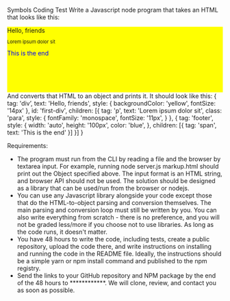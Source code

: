 Symbols Coding Test
Write a Javascript node program that takes an HTML that looks like this:
<div style="background-color: yellow; font-size: 14px"
id="first-div">
	Hello, friends
	<p class="para" style="font-faimly: monospace; font-size: 11px">
		Lorem ipsum dolor sit
	</p>
	<footer style="width: auto; height: 100px; color: blue">
		<span>
			This is the end
		</span>
	</footer>
</div>
And converts that HTML to an object and prints it. It should look like this:
{
	tag: 'div’,
	text: 'Hello, friends',
	style: {
		backgroundColor: 'yellow',
		fontSize: '14px'
	},
	id: 'first-div',
	children: [{
		tag: 'p',
		text: 'Lorem ipsum dolor sit',
		class: 'para',
		style: {
			fontFamily: 'monospace',
			fontSize: '11px',
		}
	}, {
		tag: 'footer',
		style: {
			width: 'auto',
			height: '100px',
			color: 'blue',
		},
		children: [{ 
			tag: 'span', 
			text: 'This is the end' 
		}]
	}]
}

Requirements:
- The program must run from the CLI by reading a file and the browser by textarea input.
For example, running node server.js markup.html should print out the Object
specified above. The input format is an HTML string, and browser API should not be
used. The solution should be designed as a library that can be used/run from the
browser or nodejs.
- You can use any Javascript library alongside your code except those that do the
HTML-to-object parsing and conversion themselves. The main parsing and conversion
loop must still be written by you. You can also write everything from scratch - there is no
preference, and you will not be graded less/more if you choose not to use libraries. As
long as the code runs, it doesn't matter.
- You have 48 hours to write the code, including tests, create a public repository, upload
the code there, and write instructions on installing and running the code in the README
file. Ideally, the instructions should be a simple yarn or npm install command and
published to the npm registry.
- Send the links to your GitHub repository and NPM package by the end of the 48 hours
to ************. We will clone, review, and contact you as soon as possible.